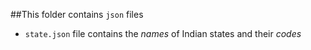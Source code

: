 ##This folder contains `json` files

- `state.json` file contains the _names_ of Indian states and their _codes_ 